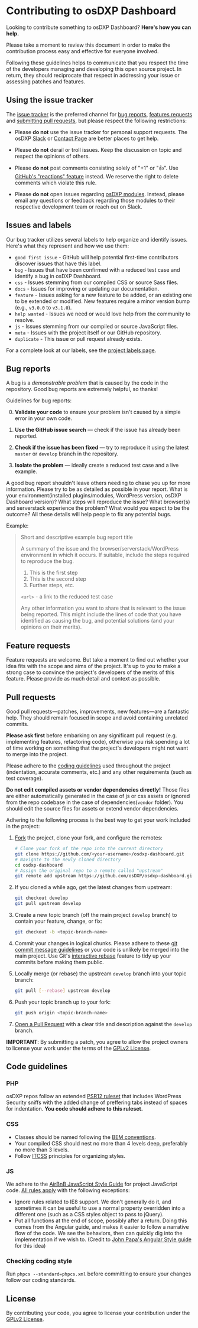 # Contributing to osDXP Dashboard

Looking to contribute something to osDXP Dashboard? **Here's how you can help.**

Please take a moment to review this document in order to make the contribution
process easy and effective for everyone involved.

Following these guidelines helps to communicate that you respect the time of
the developers managing and developing this open source project. In return,
they should reciprocate that respect in addressing your issue or assessing
patches and features.


## Using the issue tracker

The [issue tracker](https://github.com/osDXP/osdxp-dashboard/issues) is
the preferred channel for [bug reports](#bug-reports), [features requests](#feature-requests)
and [submitting pull requests](#pull-requests), but please respect the following
restrictions:

* Please **do not** use the issue tracker for personal support requests. The osDXP [Slack](https://osDXP.slack.com/) or [Contact Page](https://osdxp.org/contact/) are better places to get help.

* Please **do not** derail or troll issues. Keep the discussion on topic and
  respect the opinions of others.

* Please **do not** post comments consisting solely of "+1" or ":thumbsup:".
  Use [GitHub's "reactions" feature](https://blog.github.com/2016-03-10-add-reactions-to-pull-requests-issues-and-comments/)
  instead. We reserve the right to delete comments which violate this rule.

* Please **do not** open issues regarding [osDXP modules](https://osdxp.org/modules/).
  Instead, please email any questions or feedback regarding those modules to their respective development team or reach out on Slack.


## Issues and labels

Our bug tracker utilizes several labels to help organize and identify issues. Here's what they represent and how we use them:

- `good first issue` - GitHub will help potential first-time contributors discover issues that have this label.
- `bug` - Issues that have been confirmed with a reduced test case and identify a bug in osDXP Dashboard.
- `css` - Issues stemming from our compiled CSS or source Sass files.
- `docs` - Issues for improving or updating our documentation.
- `feature` - Issues asking for a new feature to be added, or an existing one to be extended or modified. New features require a minor version bump (e.g., `v3.0.0` to `v3.1.0`).
- `help wanted` - Issues we need or would love help from the community to resolve.
- `js` - Issues stemming from our compiled or source JavaScript files.
- `meta` - Issues with the project itself or our GitHub repository.
- `duplicate` - This issue or pull request already exists.

For a complete look at our labels, see the [project labels page](https://github.com/osDXP/osdxp-dashboard/labels).


## Bug reports

A bug is a _demonstrable problem_ that is caused by the code in the repository.
Good bug reports are extremely helpful, so thanks!

Guidelines for bug reports:

0. **Validate your code** to ensure your
   problem isn't caused by a simple error in your own code.

1. **Use the GitHub issue search** &mdash; check if the issue has already been
   reported.

2. **Check if the issue has been fixed** &mdash; try to reproduce it using the
   latest `master` or `develop` branch in the repository.

3. **Isolate the problem** &mdash; ideally create a reduced test
   case and a live example.


A good bug report shouldn't leave others needing to chase you up for more
information. Please try to be as detailed as possible in your report. What is
your environment(installed plugins/modules, WordPress version, osDXP Dashboard version)? What steps will reproduce the issue? What browser(s) and serverstack
experience the problem? What
would you expect to be the outcome? All these details will help people to fix
any potential bugs.

Example:

> Short and descriptive example bug report title
>
> A summary of the issue and the browser/serverstack/WordPress environment in which it occurs. If
> suitable, include the steps required to reproduce the bug.
>
> 1. This is the first step
> 2. This is the second step
> 3. Further steps, etc.
>
> `<url>` - a link to the reduced test case
>
> Any other information you want to share that is relevant to the issue being
> reported. This might include the lines of code that you have identified as
> causing the bug, and potential solutions (and your opinions on their
> merits).

## Feature requests

Feature requests are welcome. But take a moment to find out whether your idea
fits with the scope and aims of the project. It's up to *you* to make a strong
case to convince the project's developers of the merits of this feature. Please
provide as much detail and context as possible.


## Pull requests

Good pull requests—patches, improvements, new features—are a fantastic
help. They should remain focused in scope and avoid containing unrelated
commits.

**Please ask first** before embarking on any significant pull request (e.g.
implementing features, refactoring code), otherwise you risk spending
a lot of time working on something that the project's developers
might not want to merge into the project.

Please adhere to the [coding guidelines](#code-guidelines) used throughout the
project (indentation, accurate comments, etc.) and any other requirements
(such as test coverage).

**Do not edit compiled assets or vendor dependencies directly!**
Those files are either automatically generated in the case of js or css assets
or ignored from the repo codebase in the case of dependencies(`vendor` folder).
You should edit the source files for assets or extend vendor dependencies.

Adhering to the following process is the best way to get your work
included in the project:

1. [Fork](https://help.github.com/articles/fork-a-repo/) the project, clone your fork,
   and configure the remotes:

   ```bash
   # Clone your fork of the repo into the current directory
   git clone https://github.com/<your-username>/osdxp-dashboard.git
   # Navigate to the newly cloned directory
   cd osdxp-dashboard
   # Assign the original repo to a remote called "upstream"
   git remote add upstream https://github.com/osDXP/osdxp-dashboard.git
   ```

2. If you cloned a while ago, get the latest changes from upstream:

   ```bash
   git checkout develop
   git pull upstream develop
   ```

3. Create a new topic branch (off the main project `develop` branch) to
   contain your feature, change, or fix:

   ```bash
   git checkout -b <topic-branch-name>
   ```

4. Commit your changes in logical chunks. Please adhere to these [git commit
   message guidelines](https://tbaggery.com/2008/04/19/a-note-about-git-commit-messages.html)
   or your code is unlikely be merged into the main project. Use Git's
   [interactive rebase](https://help.github.com/articles/about-git-rebase/)
   feature to tidy up your commits before making them public.

5. Locally merge (or rebase) the upstream `develop` branch into your topic branch:

   ```bash
   git pull [--rebase] upstream develop
   ```

6. Push your topic branch up to your fork:

   ```bash
   git push origin <topic-branch-name>
   ```

7. [Open a Pull Request](https://help.github.com/articles/about-pull-requests/)
    with a clear title and description against the `develop` branch.

**IMPORTANT**: By submitting a patch, you agree to allow the project owners to
license your work under the terms of the [GPLv2 License](/LICENSE).


## Code guidelines

### PHP
osDXP repos follow an extended [PSR12 ruleset](/phpcs.xml) that includes WordPress Security sniffs with the added change of preffering tabs instead of spaces for indentation.
**You code should adhere to this ruleset.**

### CSS
- Classes should be named following the [BEM conventions](http://getbem.com/naming/).
- Your compiled CSS should nest no more than 4 levels deep, preferably no more than 3 levels.
- Follow [ITCSS](https://www.creativebloq.com/web-design/manage-large-css-projects-itcss-101517528) principles for organizing styles.

### JS
We adhere to the [AirBnB JavaScript Style Guide](https://github.com/airbnb/javascript) for project JavaScript code. [All rules apply](https://github.com/airbnb/javascript/blob/master/README.md#table-of-contents) with the following exceptions:
- Ignore rules related to IE8 support. We don't generally do it, and sometimes it can be useful to use a normal property overridden into a different one (such as a CSS styles object to pass to jQuery).
- Put all functions at the end of scope, possibly after a return. Doing this comes from the Angular guide, and makes it easier to follow a narrative flow of the code. We see the behaviors, then can quickly dig into the implementation if we wish to. (Credit to [John Papa's Angular Style guide](https://github.com/johnpapa/angular-styleguide) for this idea)

### Checking coding style
Run `phpcs --standard=phpcs.xml` before committing to ensure your changes follow our coding standards.

## License
By contributing your code, you agree to license your contribution under the [GPLv2 License](../LICENSE).